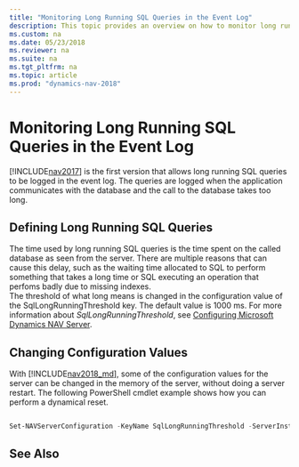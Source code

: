 ```yaml
---
title: "Monitoring Long Running SQL Queries in the Event Log"
description: This topic provides an overview on how to monitor long running SQL queries in the event log starting with NAV 2017. 
ms.custom: na
ms.date: 05/23/2018
ms.reviewer: na
ms.suite: na
ms.tgt_pltfrm: na
ms.topic: article
ms.prod: "dynamics-nav-2018"
---
```

# Monitoring Long Running SQL Queries in the Event Log

<!-- This topic needs to be updated for the BC autumn release. -->
 
[!INCLUDE[nav2017](includes/nav2017.md)] is the first version that allows long running SQL queries to be logged in the event log. The queries are logged when the application communicates with the database and the call to the database takes too long.

## Defining Long Running SQL Queries 
The time used by long running SQL queries is the time spent on the called database as seen from the server. There are multiple reasons that can cause this delay, such as the waiting time allocated to SQL to perform something that takes a long time or SQL executing an operation that perfoms badly due to missing indexes.   
The threshold of what long means is changed in the configuration value of the SqlLongRunningThreshold key. The default value is 1000 ms. For more information about *SqlLongRunningThreshold*, see [Configuring Microsoft Dynamics NAV Server](configuring-microsoft-dynamics-nav-server.md#database-settings). 


## Changing Configuration Values
With [!INCLUDE[nav2018_md](includes/nav2018_md.md)], some of the configuration values for the server can be changed in the memory of the server, without doing a server restart. The following PowerShell cmdlet example shows how you can perform a dynamical reset.

```PowerShell

Set-NAVServerConfiguration -KeyName SqlLongRunningThreshold -ServerInstance DynamicsNAV110 -KeyValue 2000 -ApplyTo Memory
```



## See Also
<!-- Include 
[Troubleshooting: Using the Event Log to Monitor Long Running SQL Queries in Dynamics NAV](troubleshooting-long-running-queries-using-event-log.md) once is done. -->

<!--
Hi Kennie! Which articles would you like to have in this section? The ones below are some I thought could help. 

[Configuring Microsoft SQL Server](Configuring-Microsoft-SQL-Server.md) 
[Set-NAVServerConfiguration](https://go.microsoft.com/fwlink/?linkid=401394)   
[Tools for Monitoring Performance Counters and Events](Tools-for-Monitoring-Performance-Counters-and-Events.md)  
[Monitoring Microsoft Dynamics NAV Server Using Performance Counters](Monitoring-Microsoft-Dynamics-NAV-Server-Using-Performance-Counters.md)  
[Monitoring Microsoft Dynamics NAV Server Events](Monitoring-Microsoft-Dynamics-NAV-Server-Events.md)    
[How to: Use PerfView to Collect Event Trace Data](How-to--Use-PerfView-to-Collect-Event-Trace-Data.md)     
[Troubleshooting: Using Query Store to Monitor Query Performance in Dynamics NAV](troubleshooting-query-performance-using-query-store.md)
-->
